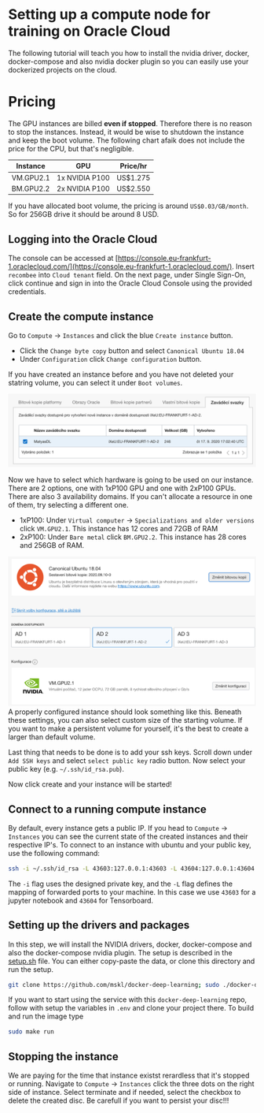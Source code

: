 # Setting up a compute node for training on Oracle Cloud
The following tutorial will teach you how to install the nvidia driver, docker, docker-compose and also nvidia docker plugin so you can easily use your dockerized projects on the cloud.

# Pricing
The GPU instances are billed **even if stopped**. Therefore there is no reason to stop the instances. Instead, it would be wise to shutdown the instance and keep the boot volume. The following chart afaik does not include the price for the CPU, but that's negligible.

| Instance  | GPU            | Price/hr |
|-----------|----------------|----------|
| VM.GPU2.1 | 1x NVIDIA P100 | US$1.275 |
| BM.GPU2.2 | 2x NVIDIA P100 | US$2.550 |

If you have allocated boot volume, the pricing is around `US$0.03/GB/month`. So for 256GB drive it should be around 8 USD.


## Logging into the Oracle Cloud
The console can be accessed at [https://console.eu-frankfurt-1.oraclecloud.com/](https://console.eu-frankfurt-1.oraclecloud.com/). Insert `recombee` into `Cloud tenant` field. On the next page, under Single Sign-On, click continue and sign in into the Oracle Cloud Console using the provided credentials.

## Create the compute instance
Go to `Compute` -> `Instances` and click the blue `Create instance` button.

- Click the `Change byte copy` button and select `Canonical Ubuntu 18.04`
- Under `Configuration` click `Change configuration` button. 

If you have created an instance before and you have not deleted your statring volume, you can select it under `Boot volumes`.

![img/boot_volumes.png](img/boot_volumes.png)

Now we have to select which hardware is going to be used on our instance. There are 2 options, one with 1xP100 GPU and one with 2xP100 GPUs. There are also 3 availability domains. If you can't allocate a resource in one of them, try selecting a different one.

- 1xP100: Under `Virtual computer` -> `Specializations and older versions` click `VM.GPU2.1`. This instance has 12 cores and 72GB of RAM 
- 2xP100: Under `Bare metal` click `BM.GPU2.2`. This instance has 28 cores and 256GB of RAM. 

![img/select_hw.png](img/select_hw.png)
A properly configured instance should look something like this. Beneath these settings, you can also select custom size of the starting volume. If you want to make a persistent volume for yourself, it's the best to create a larger than default volume.

Last thing that needs to be done is to add your ssh keys. Scroll down under `Add SSH keys` and select `select public key` radio button. Now select your public key (e.g. `~/.ssh/id_rsa.pub`).

Now click create and your instance will be started!

## Connect to a running compute instance
By default, every instance gets a public IP. If you head to `Compute` -> `Instances` you can see the current state of the created instances and their respective IP's. To connect to an instance with ubuntu and your public key, use the following command:

```bash
ssh -i ~/.ssh/id_rsa -L 43603:127.0.0.1:43603 -L 43604:127.0.0.1:43604 ubuntu@130.61.254.173
```

The `-i` flag uses the designed private key, and the `-L` flag defines the mapping of forwarded ports to your machine. In this case we use `43603` for a jupyter notebook and `43604` for Tensorboard.

## Setting up the drivers and packages
In this step, we will install the NVIDIA drivers, docker, docker-compose and also the docker-compose nvidia plugin. The setup is described in the [setup.sh](setup.sh) file. You can either copy-paste the data, or clone this directory and run the setup.

```bash
git clone https://github.com/mskl/docker-deep-learning; sudo ./docker-deep-learning/setup.sh
```

If you want to start using the service with this `docker-deep-learning` repo, follow with setup the variables in `.env` and clone your project there. To build and run the image type

```bash
sudo make run
```

## Stopping the instance
We are paying for the time that instance existst rerardless that it's stopped or running. Navigate to `Compute` -> `Instances` click the three dots on the right side of instance. Select terminate and if needed, select the checkbox to delete the created disc. Be carefull if you want to persist your disc!!!

